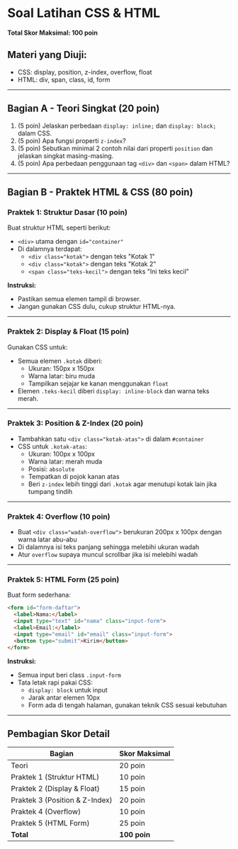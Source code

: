 # Soal Latihan CSS & HTML
**Total Skor Maksimal: 100 poin**

## Materi yang Diuji:
- CSS: display, position, z-index, overflow, float
- HTML: div, span, class, id, form

---

## Bagian A - Teori Singkat (20 poin)

1. (5 poin) Jelaskan perbedaan `display: inline;` dan `display: block;` dalam CSS.
2. (5 poin) Apa fungsi properti `z-index`?
3. (5 poin) Sebutkan minimal 2 contoh nilai dari properti `position` dan jelaskan singkat masing-masing.
4. (5 poin) Apa perbedaan penggunaan tag `<div>` dan `<span>` dalam HTML?

---

## Bagian B - Praktek HTML & CSS (80 poin)

### Praktek 1: Struktur Dasar (10 poin)
Buat struktur HTML seperti berikut:

- `<div>` utama dengan `id="container"`
- Di dalamnya terdapat:
  - `<div class="kotak">` dengan teks "Kotak 1"
  - `<div class="kotak">` dengan teks "Kotak 2"
  - `<span class="teks-kecil">` dengan teks "Ini teks kecil"

**Instruksi:**
- Pastikan semua elemen tampil di browser.
- Jangan gunakan CSS dulu, cukup struktur HTML-nya.

---

### Praktek 2: Display & Float (15 poin)
Gunakan CSS untuk:

- Semua elemen `.kotak` diberi:
  - Ukuran: 150px x 150px
  - Warna latar: biru muda
  - Tampilkan sejajar ke kanan menggunakan `float`
- Elemen `.teks-kecil` diberi `display: inline-block` dan warna teks merah.

---

### Praktek 3: Position & Z-Index (20 poin)
- Tambahkan satu `<div class="kotak-atas">` di dalam `#container`
- CSS untuk `.kotak-atas`:
  - Ukuran: 100px x 100px
  - Warna latar: merah muda
  - Posisi: `absolute`
  - Tempatkan di pojok kanan atas
  - Beri `z-index` lebih tinggi dari `.kotak` agar menutupi kotak lain jika tumpang tindih

---

### Praktek 4: Overflow (10 poin)
- Buat `<div class="wadah-overflow">` berukuran 200px x 100px dengan warna latar abu-abu
- Di dalamnya isi teks panjang sehingga melebihi ukuran wadah
- Atur `overflow` supaya muncul scrollbar jika isi melebihi wadah

---

### Praktek 5: HTML Form (25 poin)
Buat form sederhana:

```html
<form id="form-daftar">
  <label>Nama:</label>
  <input type="text" id="nama" class="input-form">
  <label>Email:</label>
  <input type="email" id="email" class="input-form">
  <button type="submit">Kirim</button>
</form>
```

**Instruksi:**
- Semua input beri class `.input-form`
- Tata letak rapi pakai CSS:
  - `display: block` untuk input
  - Jarak antar elemen 10px
  - Form ada di tengah halaman, gunakan teknik CSS sesuai kebutuhan

---

## Pembagian Skor Detail

| Bagian                          | Skor Maksimal |
|---------------------------------|----------------|
| Teori                           | 20 poin        |
| Praktek 1 (Struktur HTML)       | 10 poin        |
| Praktek 2 (Display & Float)     | 15 poin        |
| Praktek 3 (Position & Z-Index)  | 20 poin        |
| Praktek 4 (Overflow)            | 10 poin        |
| Praktek 5 (HTML Form)           | 25 poin        |
| **Total**                       | **100 poin**   |


